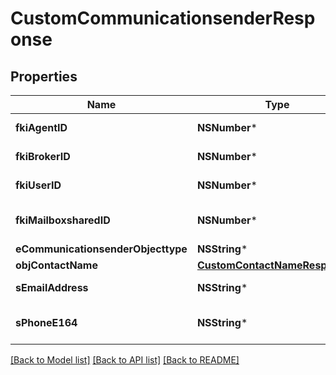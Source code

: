 # CustomCommunicationsenderResponse

## Properties
Name | Type | Description | Notes
------------ | ------------- | ------------- | -------------
**fkiAgentID** | **NSNumber*** | The unique ID of the Agent. | [optional] 
**fkiBrokerID** | **NSNumber*** | The unique ID of the Broker. | [optional] 
**fkiUserID** | **NSNumber*** | The unique ID of the User | [optional] 
**fkiMailboxsharedID** | **NSNumber*** | The unique ID of the Mailboxshared | [optional] 
**eCommunicationsenderObjecttype** | **NSString*** |  | 
**objContactName** | [**CustomContactNameResponse***](CustomContactNameResponse.md) |  | 
**sEmailAddress** | **NSString*** | The email address. | [optional] 
**sPhoneE164** | **NSString*** | A phone number in E.164 Format | [optional] 

[[Back to Model list]](../README.md#documentation-for-models) [[Back to API list]](../README.md#documentation-for-api-endpoints) [[Back to README]](../README.md)


